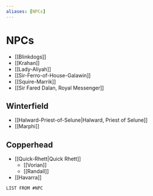 ```yaml
---
aliases: [NPCs]
---
```

# NPCs
- [[Blinkdogs]]
- [[Krahan]]
- [[Lady-Aliyah]]
- [[Sir-Ferro-of-House-Galawin]]
- [[Squire-Marrik]]
- [[Sir Fared Dalan, Royal Messenger]]


## Winterfield
- [[Halward-Priest-of-Selune|Halward, Priest of Selune]]
- [[Marphi]]

## Copperhead
- [[Quick-Rhett|Quick Rhett]]
	- [[Vorian]]
	- [[Randall]]
- [[Havarra]]

```dataview
LIST FROM #NPC 
```